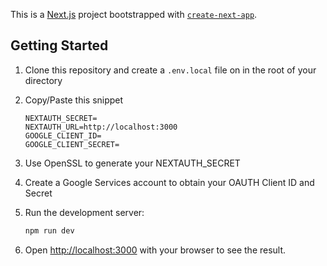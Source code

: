 This is a [Next.js](https://nextjs.org) project bootstrapped with [`create-next-app`](https://github.com/vercel/next.js/tree/canary/packages/create-next-app).

## Getting Started

1. Clone this repository and create a `.env.local` file on in the root of your directory

2. Copy/Paste this snippet

   ```
   NEXTAUTH_SECRET=
   NEXTAUTH_URL=http://localhost:3000
   GOOGLE_CLIENT_ID=
   GOOGLE_CLIENT_SECRET=
   ```

3. Use OpenSSL to generate your NEXTAUTH_SECRET

4. Create a Google Services account to obtain your OAUTH Client ID and Secret


5. Run the development server:

   ```bash
   npm run dev
   ```

6. Open [http://localhost:3000](http://localhost:3000) with your browser to see the result.

